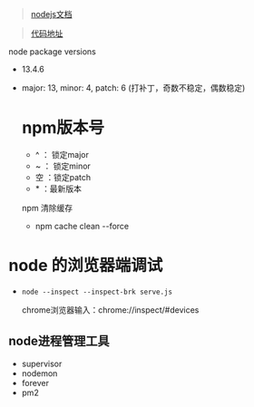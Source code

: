 >[nodejs文档](https://lurongtao.gitee.io/felixbooks-gp19-node.js/basics/01-Node.js基础.html)

>[代码地址](https://gitee.com/lurongtao/felixlu-course-gp21/tree/master/)

node package versions
- 13.4.6
- major: 13, minor: 4, patch: 6 (打补丁，奇数不稳定，偶数稳定)
  # npm版本号
  - ^ ： 锁定major
  - ~ ： 锁定minor
  - 空 ：锁定patch
  - \* ：最新版本
  
  npm 清除缓存
  - npm cache clean --force


# node 的浏览器端调试

  - `node --inspect --inspect-brk serve.js`
  
    chrome浏览器输入：chrome://inspect/#devices

## node进程管理工具
- supervisor
- nodemon
- forever
- pm2